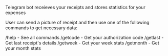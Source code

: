Telegram bot receieves your receipts and stores statistics for your expenses

User can send a picture of receipt and then use one of the following commands to get necessary data:

/help - See all commands
/getcode - Get your authorization code
/getlast - Get last receipt's details
/getweek - Get your week stats
/getmonth - Get your month stats

